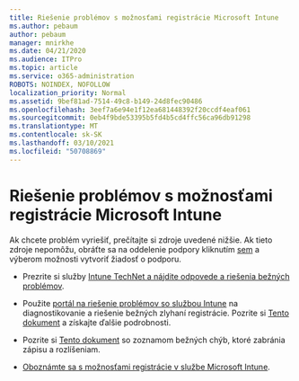```yaml
---
title: Riešenie problémov s možnosťami registrácie Microsoft Intune
ms.author: pebaum
author: pebaum
manager: mnirkhe
ms.date: 04/21/2020
ms.audience: ITPro
ms.topic: article
ms.service: o365-administration
ROBOTS: NOINDEX, NOFOLLOW
localization_priority: Normal
ms.assetid: 9bef81ad-7514-49c8-b149-24d8fec90486
ms.openlocfilehash: 3eef7a6e94e1f12ea681448392f20ccdf4eaf061
ms.sourcegitcommit: 0eb4f9bde53395b5fd4b5cd4ffc56ca96db91298
ms.translationtype: MT
ms.contentlocale: sk-SK
ms.lasthandoff: 03/10/2021
ms.locfileid: "50708869"
---
```

# <a name="troubleshoot-issues-with-enrollment-options-microsoft-intune"></a>Riešenie problémov s možnosťami registrácie Microsoft Intune

Ak chcete problém vyriešiť, prečítajte si zdroje uvedené nižšie. Ak tieto zdroje nepomôžu, obráťte sa na oddelenie podpory kliknutím [sem](https://portal.azure.com/#blade/Microsoft_Intune_DeviceSettings/ExtensionLandingBlade/help) a výberom možnosti vytvoriť žiadosť o podporu. 
  
- Prezrite si služby [Intune TechNet a nájdite odpovede a riešenia bežných problémov](https://social.technet.microsoft.com/Forums/home?category=microsoftintune&amp;filter=alltypes&amp;sort=lastpostdesc).
    
- Použite [portál na riešenie problémov so službou Intune](https://devicemanagement.microsoft.com/#blade/Microsoft_Intune_DeviceSettings/TroubleshootBlade) na diagnostikovanie a riešenie bežných zlyhaní registrácie. Pozrite si [Tento dokument](https://docs.microsoft.com/intune/help-desk-operators) a získajte ďalšie podrobnosti. 
    
- Pozrite si [Tento dokument](https://docs.microsoft.com/troubleshoot/mem/intune/troubleshoot-device-enrollment-in-intune) so zoznamom bežných chýb, ktoré zabránia zápisu a rozlíšeniam. 
    
- [Oboznámte sa s možnosťami registrácie v službe Microsoft Intune](https://docs.microsoft.com/intune/enrollment-options).
    


